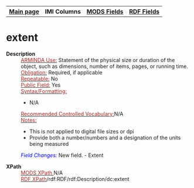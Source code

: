 <!DOCTYPE html>
<html>

<body>
<table style="width:100%">
  <tr>
    <th><a href="index.md">Main page</a></th>
	<th>IMI Columns</th>
    <th><a href="MODS.md">MODS Fields</a></th>
    <th><a href="#">RDF Fields</a></th>
  </tr>
</table>
<h1>extent</h1>
<dl>
  <dt><b>Description</b></dt>
  <dd><ins><font color="brown">ARMINDA Use:</font></ins> Statement of the physical size or duration of the object, such as dimensions, number of items, pages, or running time.</dd>
  <dd><ins><font color="brown">Obligation:</font></ins>  Required, if applicable</dd>
  <dd><ins><font color="brown">Repeatable:</font></ins> No</dd>
  <dd><ins><font color="brown">Public Field:</font></ins> Yes</dd>
  <dd><ins><font color="brown">Syntax/Formatting:</font></ins>
	<ul>
		<li>N/A</li>
	</ul>
</dd>
  <dd><ins><font color="brown">Recommended Controlled Vocabulary:</font></ins>N/A</dd>
  
  <dd><ins><font color="brown">Notes: </font></ins>
  <ul>
	<li>This is not applied to digital file sizes or dpi</li>
	<li>Provide both a number/numbers and a designation of the units being measured</li>
  </ul>
	</dd>
  
  <dd><font color="blue"><i>Field Changes: </i></font>New field. - Extent</dd>

</dl>
<dl>
    <dt><b>XPath</b></dt>
	  <dd> <ins><font color="brown">MODS XPath </font></ins> N/A</dd>
		<dd> <ins><font color="brown">RDF XPath</font></ins>/rdf:RDF/rdf:Description/dc:extent</dd>
</dl>

</body>
</html>